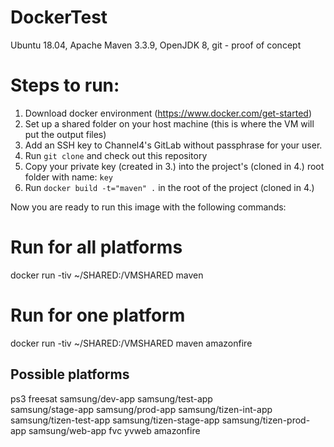 # DockerTest
Ubuntu 18.04, Apache Maven 3.3.9, OpenJDK 8, git - proof of concept

# Steps to run:
1. Download docker environment (https://www.docker.com/get-started)
2. Set up a shared folder on your host machine (this is where the VM will put the output files)
3. Add an SSH key to Channel4's GitLab without passphrase for your user.
4. Run `git clone` and check out this repository
5. Copy your private key (created in 3.) into the project's (cloned in 4.) root folder with name: `key`
6. Run `docker build -t="maven" .` in the root of the project (cloned in 4.)

Now you are ready to run this image with the following commands:

# Run for all platforms
docker run -tiv ~/SHARED:/VMSHARED maven

# Run for one platform
docker run -tiv ~/SHARED:/VMSHARED maven amazonfire

## Possible platforms
ps3
freesat
samsung/dev-app
samsung/test-app    
samsung/stage-app
samsung/prod-app
samsung/tizen-int-app
samsung/tizen-test-app
samsung/tizen-stage-app
samsung/tizen-prod-app
samsung/web-app
fvc
yvweb
amazonfire   